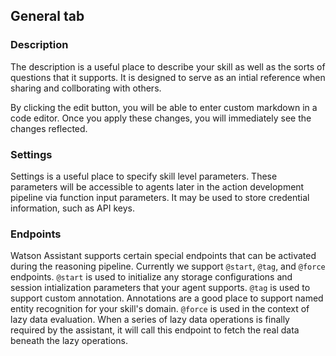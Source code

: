 ## General tab

### Description

The description is a useful place to describe your skill as well as the sorts of questions that it supports. It is designed to serve as an intial reference when sharing and collborating with others.

By clicking the edit button, you will be able to enter custom markdown in a code editor. Once you apply these changes, you will immediately see the changes reflected.

### Settings

Settings is a useful place to specify skill level parameters. These parameters will be accessible to agents later in the action development pipeline via function input parameters. It may be used to store credential information, such as API keys. 

### Endpoints

Watson Assistant supports certain special endpoints that can be activated during the reasoning pipeline. Currently we support `@start`, `@tag`, and `@force` endpoints. `@start` is used to initialize any storage configurations and session intialization parameters that your agent supports. `@tag` is used to support custom annotation. Annotations are a good place to support named entity recognition for your skill's domain. `@force` is used in the context of lazy data evaluation. When a series of lazy data operations is finally required by the assistant, it will call this endpoint to fetch the real data beneath the lazy operations.
